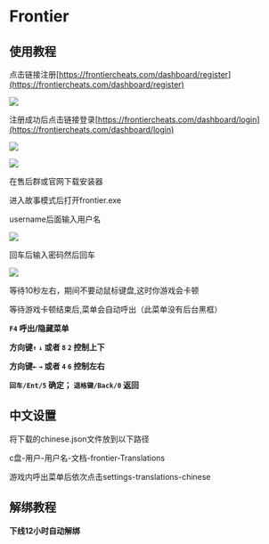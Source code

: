 # Frontier
## 使用教程

点击链接注册[https://frontiercheats.com/dashboard/register](https://frontiercheats.com/dashboard/register)

![](<../../.gitbook/assets/image (168).png>)

注册成功后点击链接登录[https://frontiercheats.com/dashboard/login](https://frontiercheats.com/dashboard/login)

![](<../../.gitbook/assets/image (162).png>)

![](../../.gitbook/assets/A31QP.png)

在售后群或官网下载安装器

进入故事模式后打开frontier.exe

username后面输入用户名

![](../../.gitbook/assets/\(C\[BV\~SQ7]63{1EHM2WL6\)0.png)

回车后输入密码然后回车

![](../../.gitbook/assets/8SQ42W.png)

等待10秒左右，期间不要动鼠标键盘,这时你游戏会卡顿

等待游戏卡顿结束后,菜单会自动呼出（此菜单没有后台黑框）

**`F4` 呼出/隐藏菜单**

**方向键`↑`  `↓` 或者 `8`  `2` 控制上下**

**方向键`←`  `→` 或者 `4`  `6` 控制左右**

**`回车/Ent/5` 确定； `退格键/Back/0` 返回**

## 中文设置

将下载的chinese.json文件放到以下路径

c盘-用户-用户名-文档-frontier-Translations

游戏内呼出菜单后依次点击settings-translations-chinese


## 解绑教程

**下线12小时自动解绑**
